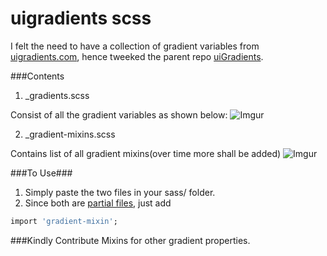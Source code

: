 # uigradients scss

I felt the need to have a collection of gradient variables from [uigradients.com](http://uigradients.com),
hence tweeked the parent repo [uiGradients](https://github.com/Ghosh/uiGradients).

###Contents
1.  _gradients.scss

Consist of all the gradient variables as shown below:
![Imgur](http://i.imgur.com/Wvva3IE.png)


2.  _gradient-mixins.scss

Contains list of all gradient mixins(over time more shall be added)
![Imgur](http://i.imgur.com/9Lap4RG.png)

###To Use###
1. Simply paste the two files in your sass/ folder.
2. Since both are [partial files](http://sass-lang.com/guide),  just add
```    ```

```ruby
import 'gradient-mixin';
```

###Kindly Contribute Mixins for other gradient properties.



